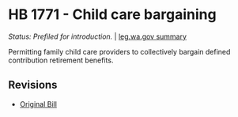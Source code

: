 # HB 1771 - Child care bargaining
*Status: Prefiled for introduction.* | [leg.wa.gov summary](https://app.leg.wa.gov/billsummary?BillNumber=1771&Year=2021)

Permitting family child care providers to collectively bargain defined contribution retirement benefits.

## Revisions
* [Original Bill](1/)